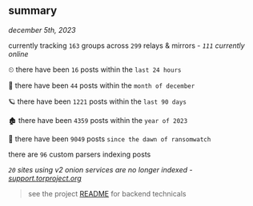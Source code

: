 
## summary
_december 5th, 2023_

currently tracking `163` groups across `299` relays & mirrors - _`111` currently online_

⏲ there have been `16` posts within the `last 24 hours`

🦈 there have been `44` posts within the `month of december`

🪐 there have been `1221` posts within the `last 90 days`

🏚 there have been `4359` posts within the `year of 2023`

🦕 there have been `9049` posts `since the dawn of ransomwatch`

there are `96` custom parsers indexing posts

_`20` sites using v2 onion services are no longer indexed - [support.torproject.org](https://support.torproject.org/onionservices/v2-deprecation/)_

> see the project [README](https://github.com/joshhighet/ransomwatch#ransomwatch--) for backend technicals
